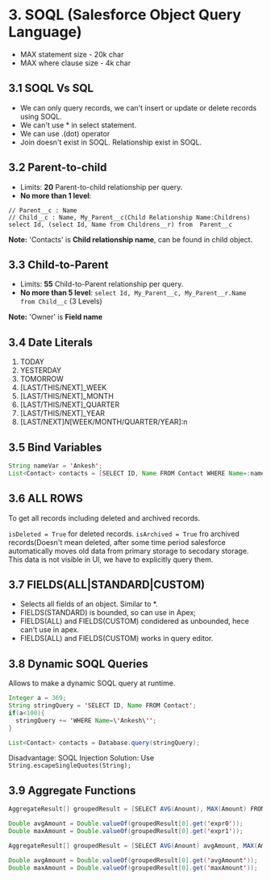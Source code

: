 # 3. SOQL (Salesforce Object Query Language)

- MAX statement size - 20k char
- MAX where clause size - 4k char

## 3.1 SOQL Vs SQL

- We can only query records, we can't insert or update or delete records using SOQL.
- We can't use * in select statement.
- We can use .(dot) operator
- Join doesn't exist in SOQL. Relationship exist in SOQL.

## 3.2 Parent-to-child

- Limits: **20** Parent-to-child relationship per query.
- **No more than 1 level**:

```
// Parent__c : Name
// Child__c : Name, My_Parent__c(Child Relationship Name:Childrens)
select Id, (select Id, Name from Childrens__r) from  Parent__c
```

**Note:** 'Contacts' is **Child relationship name**, can be found in child object.

## 3.3 Child-to-Parent

- Limits: **55** Child-to-Parent relationship per query.
- **No more than 5 level**: ```select Id, My_Parent__c, My_Parent__r.Name from Child__c``` (3 Levels)

**Note:** 'Owner' is **Field name**

## 3.4 Date Literals

1. TODAY
2. YESTERDAY
3. TOMORROW
4. [LAST/THIS/NEXT]_WEEK
5. [LAST/THIS/NEXT]_MONTH
6. [LAST/THIS/NEXT]_QUARTER
7. [LAST/THIS/NEXT]_YEAR
8. [LAST/NEXT]_N_[WEEK/MONTH/QUARTER/YEAR]:n

## 3.5 Bind Variables

``` java
String nameVar = 'Ankesh';
List<Contact> contacts = [SELECT ID, Name FROM Contact WHERE Name=:nameVar];
```

## 3.6 ALL ROWS

To get all records including deleted and archived records.

```isDeleted = True``` for deleted records.
```isArchived = True``` fro archived records(Doesn't mean deleted, after some time period salesforce automatically moves old data from primary storage to secodary storage. This data is not visible in UI, we have to explicitly query them.

## 3.7 FIELDS(ALL|STANDARD|CUSTOM)

- Selects all fields of an object. Similar to *.
- FIELDS(STANDARD) is bounded, so can use in Apex;
- FIELDS(ALL) and FIELDS(CUSTOM) condidered as unbounded, hece can't use in apex.
- FIELDS(ALL) and FIELDS(CUSTOM) works in query editor.

## 3.8 Dynamic SOQL Queries

Allows to make a dynamic SOQL query at runtime.

``` java
Integer a = 369;
String stringQuery = 'SELECT ID, Name FROM Contact';
if(a<100){
  stringQuery += 'WHERE Name=\'Ankesh\'';
}

List<Contact> contacts = Database.query(stringQuery);
```

Disadvantage: SOQL Injection
Solution: Use ```String.escapeSingleQuotes(String);```

## 3.9 Aggregate Functions

``` java
AggregateResult[] groupedResult = [SELECT AVG(Anount), MAX(Amount) FROM opportunity];

Double avgAmount = Double.valueOf(groupedResult[0].get('expr0'));
Double maxAmount = Double.valueOf(groupedResult[0].get('expr1'));
```

``` java
AggregateResult[] groupedResult = [SELECT AVG(Anount) avgAmount, MAX(Amount) maxAmount FROM opportunity];

Double avgAmount = Double.valueOf(groupedResult[0].get('avgAmount'));
Double maxAmount = Double.valueOf(groupedResult[0].get('maxAmount'));
```
